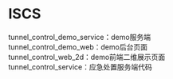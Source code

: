 # ISCS



tunnel_control_demo_service：demo服务端  
tunnel_control_demo_web：demo后台页面  
tunnel_control_web_2d：demo前端二维展示页面  
tunnel_control_service：应急处置服务端代码  